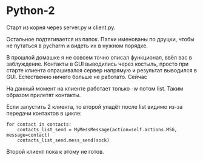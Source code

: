 # Python-2

Старт из корня через server.py и client.py.

Остальное подтягивается из папок. Папки именованы по друцки, чтобы не путаться в pycharm и видеть их в нужном порядке.

В прошлой домашке я не совсем точно описал функционал, ввёл вас в заблуждение. Контакты в GUI выводились через костыль, просто при старте клиента опрашивался сервер напрямую и результат выводился в GUI. Естественно ничего больше не работато. Сейчас 

На данный момент на клиенте работает только -w потом list. Таким образом прилетят контакты.

Если запустить 2 клиента, то второй упадёт после list видимо из-за передачи контактов в цикле:
```
for contact in contacts:
    contacts_list_send = MyMessMessage(action=self.actions.MSG, message=contact)
    contacts_list_send.mess_send(sock)
```


Второй клиент пока к этому не готов.

